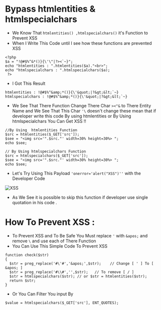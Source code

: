 # Bypass htmlentities & htmlspecialchars
- We Know That ` htmlentities() ,htmlspecialchars() ` it's Function to Prevent XSS
- When I Write This Code until I see how these functions are prevented XSS
```
<?php
$a = "!@#$%^&*()}{\'\"|?><`~}";
echo "htmlentities : ".htmlentities($a)."<br>";
echo "htmlspecialchars : ".htmlspecialchars($a);
 ?>
```
- I Got This Result 
```
htmlentities : !@#$%^&amp;*()}{\'&quot;|?&gt;&lt;`~}
htmlspecialchars : !@#$%^&amp;*()}{\'&quot;|?&gt;&lt;`~}
```
- We See That There Function Change There Char `><"&` to There Entity Name
and We See That This Char `'\` doesn't change these mean that if developer write this code By using htmlentities or By Using htmlspecialchars You Can Get XSS !!
```
//By Using  htmlentities Function 
$src = htmlentities($_GET['src']);
$see = "<img src='".$src."' width=30% height=30%> ";
echo $see;

// By Using htmlspecialchars Function
$src = htmlspecialchars($_GET['src']);
$see = "<img src='".$src."' width=30% height=30%> ";
echo $see;
```

- Let's Try Using This Payload ` 'onerror='alert("XSS")'' ` with the Developer Code


![XSS](https://github.com/X-Vector/XSS_Bypass/blob/master/htmlspecialchars%20-%20htmlentities/XSS.png?raw=true)


- As We See it is possible to skip this function if developer use single quotation in his code .

# How To Prevent XSS :
- To Prevent XSS and To Be Safe You Must replace `'` with `&apos;` and remove `\` and use each of There Function
- You Can Use This Simple Code To Prevent XSS
```
function check($str)
{
  $str = preg_replace('#\'#','&apos;',$str);    // Change [ ' ] To [ &apos; ]
  $str = preg_replace('#\\#','',$str);   // To remove [ / ]
  $str = htmlspecialchars($str); // or $str = htmlentities($str);
  return $str;
}
```
- Or You Can Filter You input By
```
$value = htmlspecialchars($_GET['src'], ENT_QUOTES);
```

